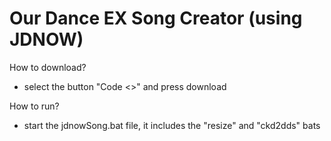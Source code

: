 # Our Dance EX Song Creator (using JDNOW)

How to download?
- select the button "Code <>" and press download

How to run?
- start the jdnowSong.bat file, it includes the "resize" and "ckd2dds" bats
